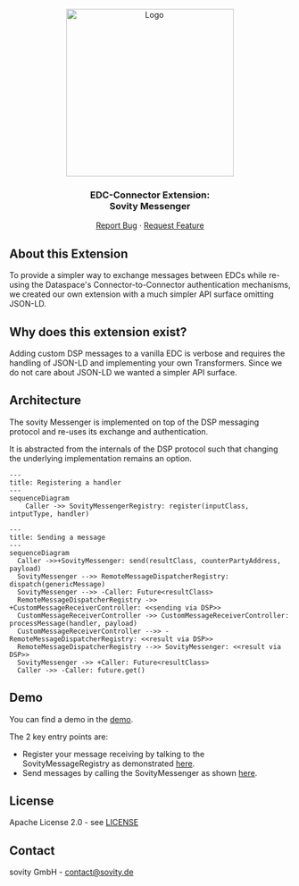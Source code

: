 <!-- PROJECT LOGO -->
<br />
<div align="center">
  <a href="https://github.com/sovity/opendataspace">
    <img src="https://raw.githubusercontent.com/sovity/edc-ui/main/src/assets/images/sovity_logo.svg" alt="Logo" width="300">
  </a>

<h3 align="center">EDC-Connector Extension:<br />Sovity Messenger</h3>

  <p align="center">
    <a href="https://github.com/sovity/opendataspace/issues/new?template=bug_report.md">Report Bug</a>
    ·
    <a href="https://github.com/sovity/opendataspace/issues/new?template=feature_request.md">Request Feature</a>
  </p>
</div>


## About this Extension

To provide a simpler way to exchange messages between EDCs while re-using the Dataspace's Connector-to-Connector authentication mechanisms, we created our own extension with a much simpler API surface omitting JSON-LD.

## Why does this extension exist?

Adding custom DSP messages to a vanilla EDC is verbose and requires the handling of JSON-LD and implementing your own Transformers. Since we do not care about JSON-LD we wanted a simpler API surface.

## Architecture

The sovity Messenger is implemented on top of the DSP messaging protocol and re-uses its exchange and authentication.

It is abstracted from the internals of the DSP protocol such that changing the underlying implementation remains an option.


```mermaid
---
title: Registering a handler
---
sequenceDiagram
    Caller ->> SovityMessengerRegistry: register(inputClass, intputType, handler)
```

```mermaid
---
title: Sending a message
---
sequenceDiagram
  Caller ->>+SovityMessenger: send(resultClass, counterPartyAddress, payload)
  SovityMessenger -->> RemoteMessageDispatcherRegistry: dispatch(genericMessage)
  SovityMessenger -->> -Caller: Future<resultClass>
  RemoteMessageDispatcherRegistry ->> +CustomMessageReceiverController: <<sending via DSP>>
  CustomMessageReceiverController ->> CustomMessageReceiverController: processMessage(handler, payload)
  CustomMessageReceiverController -->> -RemoteMessageDispatcherRegistry: <<result via DSP>>
  RemoteMessageDispatcherRegistry -->> SovityMessenger: <<result via DSP>>
  SovityMessenger ->> +Caller: Future<resultClass>
  Caller ->> -Caller: future.get()
```

## Demo

You can find a demo in the [demo](src/test/java/de/sovity/edc/extension/messenger/demo).

The 2 key entry points are:

- Register your message receiving by talking to the SovityMessageRegistry as demonstrated [here](src/test/java/de/sovity/edc/extension/messenger/demo/SovityMessengerDemo.java).
- Send messages by calling the SovityMessenger as shown [here](src/test/java/de/sovity/edc/extension/messenger/demo/SovityMessengerDemoTest.java).

## License

Apache License 2.0 - see [LICENSE](../../LICENSE)

## Contact

sovity GmbH - contact@sovity.de
